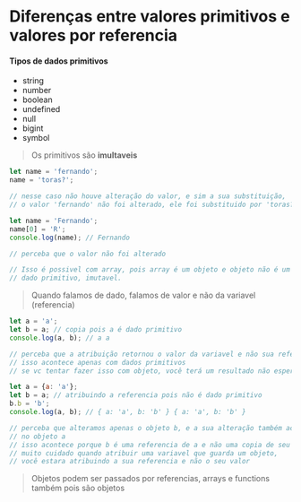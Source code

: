 # Diferenças entre valores primitivos e valores por referencia

#### Tipos de dados primitivos
- string
- number
- boolean
- undefined
- null
- bigint
- symbol

> Os primitivos são **imultaveis**

```javascript
let name = 'fernando';
name = 'toras?';

// nesse caso não houve alteração do valor, e sim a sua substituição,
// o valor 'fernando' não foi alterado, ele foi substituido por 'toras?'
```

```javascript
let name = 'Fernando';
name[0] = 'R';
console.log(name); // Fernando

// perceba que o valor não foi alterado

// Isso é possivel com array, pois array é um objeto e objeto não é um
// dado primitivo, imutavel.
```

> Quando falamos de dado, falamos de valor e não da variavel (referencia)

```javascript
let a = 'a';
let b = a; // copia pois a é dado primitivo
console.log(a, b); // a a

// perceba que a atribuição retornou o valor da variavel e não sua referencia
// isso acontece apenas com dados primitivos
// se vc tentar fazer isso com objeto, você terá um resultado não esperado

let a = {a: 'a'};
let b = a; // atribuindo a referencia pois não é dado primitivo
b.b = 'b';
console.log(a, b); // { a: 'a', b: 'b' } { a: 'a', b: 'b' }

// perceba que alteramos apenas o objeto b, e a sua alteração também aconteceu
// no objeto a
// isso acontece porque b é uma referencia de a e não uma copia de seu valor.
// muito cuidado quando atribuir uma variavel que guarda um objeto,
// você estara atribuindo a sua referencia e não o seu valor
```

> Objetos podem ser passados por referencias, arrays e functions também pois
são objetos

